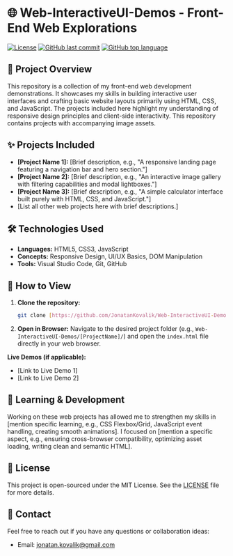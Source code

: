 # 🌐 Web-InteractiveUI-Demos - Front-End Web Explorations

[![License](https://img.shields.io/github/license/JonatanKovalik/Web-InteractiveUI-Demos?style=flat)](https://github.com/JonatanKovalik/Web-InteractiveUI-Demos/blob/main/LICENSE)
[![GitHub last commit](https://img.shields.io/github/last-commit/JonatanKovalik/Web-InteractiveUI-Demos?style=flat)](https://github.com/JonatanKovalik/Web-InteractiveUI-Demos/commits/main)
[![GitHub top language](https://img.shields.io/github/languages/top/JonatanKovalik/Web-InteractiveUI-Demos?style=flat)](https://github.com/JonatanKovalik/Web-InteractiveUI-Demos)

## 📜 Project Overview

This repository is a collection of my front-end web development demonstrations. It showcases my skills in building interactive user interfaces and crafting basic website layouts primarily using HTML, CSS, and JavaScript. The projects included here highlight my understanding of responsive design principles and client-side interactivity. This repository contains projects with accompanying image assets.

## ✨ Projects Included

* **[Project Name 1]:** [Brief description, e.g., "A responsive landing page featuring a navigation bar and hero section."]
* **[Project Name 2]:** [Brief description, e.g., "An interactive image gallery with filtering capabilities and modal lightboxes."]
* **[Project Name 3]:** [Brief description, e.g., "A simple calculator interface built purely with HTML, CSS, and JavaScript."]
* [List all other web projects here with brief descriptions.]

## 🛠️ Technologies Used

* **Languages:** HTML5, CSS3, JavaScript
* **Concepts:** Responsive Design, UI/UX Basics, DOM Manipulation
* **Tools:** Visual Studio Code, Git, GitHub

## 🚀 How to View

1.  **Clone the repository:**
    ```bash
    git clone [https://github.com/JonatanKovalik/Web-InteractiveUI-Demos.git](https://github.com/JonatanKovalik/Web-InteractiveUI-Demos.git)
    ```
2.  **Open in Browser:** Navigate to the desired project folder (e.g., `Web-InteractiveUI-Demos/[ProjectName]/`) and open the `index.html` file directly in your web browser.

**Live Demos (if applicable):**
* [Link to Live Demo 1]
* [Link to Live Demo 2]

## 🧠 Learning & Development

Working on these web projects has allowed me to strengthen my skills in [mention specific learning, e.g., CSS Flexbox/Grid, JavaScript event handling, creating smooth animations]. I focused on [mention a specific aspect, e.g., ensuring cross-browser compatibility, optimizing asset loading, writing clean and semantic HTML].

## 📄 License

This project is open-sourced under the MIT License. See the [LICENSE](LICENSE) file for more details.

## 📧 Contact

Feel free to reach out if you have any questions or collaboration ideas:
* Email: jonatan.kovalik@gmail.com
